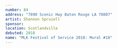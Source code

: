 ```yaml
---
number: 84
address: "7890 Scenic Hwy Baton Rouge LA 70807"
artist: Shannon Spruiell
sponsor: 
location: Scotlandville
debuted: 2018
name: "MLK Festival of Service 2018: Mural #18"
---
```

